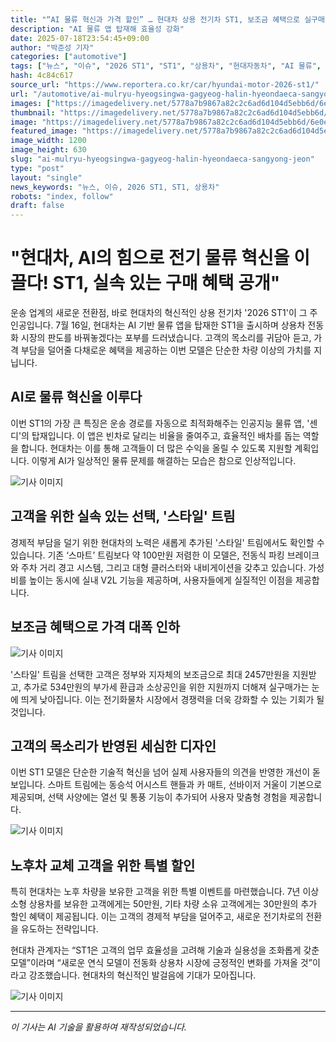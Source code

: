 ```yaml
---
title: "“AI 물류 혁신과 가격 할인” … 현대차 상용 전기차 ST1, 보조금 혜택으로 실구매가 대폭 낮춰"
description: "AI 물류 앱 탑재해 효율성 강화"
date: 2025-07-18T23:54:45+09:00
author: "박준성 기자"
categories: ["automotive"]
tags: ["뉴스", "이슈", "2026 ST1", "ST1", "상용차", "현대자동차", "AI 물류", "전기차 할인"]
hash: 4c84c617
source_url: "https://www.reportera.co.kr/car/hyundai-motor-2026-st1/"
url: "/automotive/ai-mulryu-hyeogsingwa-gagyeog-halin-hyeondaeca-sangyong-jeon/"
images: ["https://imagedelivery.net/5778a7b9867a82c2c6ad6d104d5ebb6d/6e0e9fdb-44ce-4ba3-7dc5-e0ab8fe43500/public"]
thumbnail: "https://imagedelivery.net/5778a7b9867a82c2c6ad6d104d5ebb6d/6e0e9fdb-44ce-4ba3-7dc5-e0ab8fe43500/public"
image: "https://imagedelivery.net/5778a7b9867a82c2c6ad6d104d5ebb6d/6e0e9fdb-44ce-4ba3-7dc5-e0ab8fe43500/public"
featured_image: "https://imagedelivery.net/5778a7b9867a82c2c6ad6d104d5ebb6d/6e0e9fdb-44ce-4ba3-7dc5-e0ab8fe43500/public"
image_width: 1200
image_height: 630
slug: "ai-mulryu-hyeogsingwa-gagyeog-halin-hyeondaeca-sangyong-jeon"
type: "post"
layout: "single"
news_keywords: "뉴스, 이슈, 2026 ST1, ST1, 상용차"
robots: "index, follow"
draft: false
---
```


# "현대차, AI의 힘으로 전기 물류 혁신을 이끌다! ST1, 실속 있는 구매 혜택 공개"

운송 업계의 새로운 전환점, 바로 현대차의 혁신적인 상용 전기차 '2026 ST1'이 그 주인공입니다. 7월 16일, 현대차는 AI 기반 물류 앱을 탑재한 ST1을 출시하며 상용차 전동화 시장의 판도를 바꿔놓겠다는 포부를 드러냈습니다. 고객의 목소리를 귀담아 듣고, 가격 부담을 덜어줄 다채로운 혜택을 제공하는 이번 모델은 단순한 차량 이상의 가치를 지닙니다.

## AI로 물류 혁신을 이루다

이번 ST1의 가장 큰 특징은 운송 경로를 자동으로 최적화해주는 인공지능 물류 앱, '센디'의 탑재입니다. 이 앱은 빈차로 달리는 비율을 줄여주고, 효율적인 배차를 돕는 역할을 합니다. 현대차는 이를 통해 고객들이 더 많은 수익을 올릴 수 있도록 지원할 계획입니다. 이렇게 AI가 일상적인 물류 문제를 해결하는 모습은 참으로 인상적입니다.


![기사 이미지](https://imagedelivery.net/5778a7b9867a82c2c6ad6d104d5ebb6d/92bbfe6c-9381-4711-4367-10a2a2797500/public)


## 고객을 위한 실속 있는 선택, '스타일' 트림

경제적 부담을 덜기 위한 현대차의 노력은 새롭게 추가된 '스타일' 트림에서도 확인할 수 있습니다. 기존 ‘스마트’ 트림보다 약 100만원 저렴한 이 모델은, 전동식 파킹 브레이크와 주차 거리 경고 시스템, 그리고 대형 클러스터와 내비게이션을 갖추고 있습니다. 가성비를 높이는 동시에 실내 V2L 기능을 제공하며, 사용자들에게 실질적인 이점을 제공합니다.

## 보조금 혜택으로 가격 대폭 인하


![기사 이미지](https://imagedelivery.net/5778a7b9867a82c2c6ad6d104d5ebb6d/6e0e9fdb-44ce-4ba3-7dc5-e0ab8fe43500/public)


'스타일' 트림을 선택한 고객은 정부와 지자체의 보조금으로 최대 2457만원을 지원받고, 추가로 534만원의 부가세 환급과 소상공인을 위한 지원까지 더해져 실구매가는 눈에 띄게 낮아집니다. 이는 전기화물차 시장에서 경쟁력을 더욱 강화할 수 있는 기회가 될 것입니다.

## 고객의 목소리가 반영된 세심한 디자인

이번 ST1 모델은 단순한 기술적 혁신을 넘어 실제 사용자들의 의견을 반영한 개선이 돋보입니다. 스마트 트림에는 동승석 어시스트 핸들과 카 매트, 선바이저 거울이 기본으로 제공되며, 선택 사양에는 열선 및 통풍 기능이 추가되어 사용자 맞춤형 경험을 제공합니다.


![기사 이미지](https://imagedelivery.net/5778a7b9867a82c2c6ad6d104d5ebb6d/3c691b8b-cbec-464d-4c24-ad8a3a17cd00/public)


## 노후차 교체 고객을 위한 특별 할인

특히 현대차는 노후 차량을 보유한 고객을 위한 특별 이벤트를 마련했습니다. 7년 이상 소형 상용차를 보유한 고객에게는 50만원, 기타 차량 소유 고객에게는 30만원의 추가 할인 혜택이 제공됩니다. 이는 고객의 경제적 부담을 덜어주고, 새로운 전기차로의 전환을 유도하는 전략입니다.

현대차 관계자는 “ST1은 고객의 업무 효율성을 고려해 기술과 실용성을 조화롭게 갖춘 모델”이라며 “새로운 연식 모델이 전동화 상용차 시장에 긍정적인 변화를 가져올 것”이라고 강조했습니다. 현대차의 혁신적인 발걸음에 기대가 모아집니다.


![기사 이미지](https://imagedelivery.net/5778a7b9867a82c2c6ad6d104d5ebb6d/665fbc11-692e-485f-0284-66df048ca000/public)


---
*이 기사는 AI 기술을 활용하여 재작성되었습니다.*
